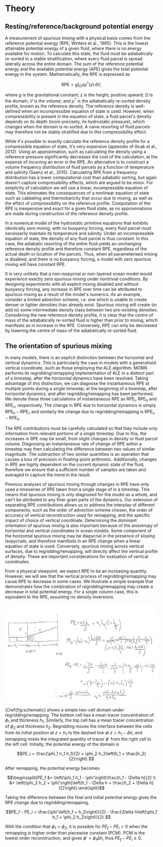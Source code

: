 # Theory

## Resting/reference/background potential energy
A measurement of spurious mixing with a physical basis comes from the reference potential energy (RPE; Winters et al., 1995). This is the lowest attainable potential energy of a given fluid, where there is no energy available for motion. To calculate this state, the fluid must be adiabatically re-sorted to a stable stratification, where every fluid parcel is spread laterally across the entire domain. The sum of the reference potential energy and the available potential energy (APE) gives the total potential energy in the system. Mathematically, the RPE is expressed as

$$\mathrm{RPE} = g \int_\Omega z \rho^*(z)\,\mathrm dV,$$

where $g$ is the gravitational constant; $z$ is the height, positive upward; $\Omega$ is the domain; $V$ is the volume; and $\rho^*$ is the adiabatically re-sorted density profile, known as the reference density. The reference density is well-defined when an incompressible equation of state is used. However, when compressibility is present in the equation of state, a fluid parcel's density depends on its depth (more precisely, its hydrostatic pressure), which changes when the domain is re-sorted. A naive resorting of fluid parcels may therefore not be stably stratified due to this compressibility effect.

While it's possible to exactly calculate the reference density profile for a compressible equation of state, it's very expensive (appendix of Ilicak et al., 2012). Using an approximation, such as calculating the density using a reference pressure significantly decreases the cost of the calculation, at the expense of incurring an error in the RPE. An alternative is to construct a volume frequency distribution of fluid parcels as a function of temperature and salinity (Saenz et al., 2015). Calculating RPE from a frequency distribution has a lower computational cost than adiabatic sorting, but again doesn't capture compressibility effects, which are argued to be minor. For simplicity of calculation we will use a linear, incompressible equation of state. This eliminates the consequences of a nonlinear equation of state such as cabbeling and thermobaricity that occur due to mixing, as well as the effect of compressibility on the reference profile. Computation of the RPE is inexpensive and exact for a given fluid state, as no approximations are made during construction of the reference density profile.

In a numerical model of the hydrostatic primitive equations that exhibits identically zero mixing, with no buoyancy forcing, every fluid parcel must necessarily maintain its temperature and salinity. Under an incompressible equation of state, the density of any fluid parcel is thus constant. In this case, the adiabatic resorting of the entire fluid yields an unchanging reference density profile and therefore constant RPE, regardless of the actual depth or location of the parcels. Thus, when all parameterised mixing is disabled, and there is no buoyancy forcing, a model with zero spurious mixing will have constant RPE.

It is very unlikely that a non-isopycnal or non-layered ocean model would experience exactly zero spurious mixing under nontrivial conditions. By designing experiments with all explicit mixing disabled and without buoyancy forcing, any increase in RPE over time can be attributed to spurious mixing as a result of the model's numerics. As an example, consider a limited advection scheme, i.e. one which is unable to create denser or lighter densities than already exist. Spurious mixing will create (or add to) some intermediate density class between two pre-existing densities. Considering the new reference density profile, it is clear that the centre of mass of the adiabatically re-sorted fluid is higher than prior to mixing, which manifests as in increase in the RPE. Conversely, RPE can only be decreased by lowering the centre of mass of the adiabatically re-sorted fluid.

## The orientation of spurious mixing

In many models, there is an explicit distinction between the horizontal and vertical dynamics. This is particularly the case in models with a generalised vertical coordinate, such as those employing the ALE algorithm. MOM6 performs its regridding/remapping implementation of ALE in a distinct part of a timestep, after the horizontal dynamics have been resolved. Taking advantage of this distinction, we can diagnose the instantaneous RPE at multiple points during a single timestep; at the beginning of a timestep, after horizontal dynamics, and after regridding/remapping has been performed. We denote these three calculations of instantaneous RPE as $\text{RPE}_i$, $\text{RPE}_h$ and $\text{RPE}_v$, respectively. The change in RPE due to horizontal dynamics is simply $\text{RPE}_h - \text{RPE}_i$, and similarly the change due to regridding/remapping is $\text{RPE}_v - \text{RPE}_h$.

The RPE contributions must be carefully calculated so that they include only information from relevant portions of a single timestep. Due to this, the increases in RPE may be small, from slight changes in density or fluid parcel volume. Diagnosing an instantaneous rate of change of RPE within a timestep may then calculating the difference between two values of similar magnitude. The subtraction of two similar quantities is an operation that causes a loss of precision in floating-point arithmetic. Additionally, changes in RPE are highly dependent on the current dynamic state of the fluid, therefore we ensure that a sufficient number of samples are taken and averaged to capture the trend in the result.

Previous analyses of spurious mixing through changes in RPE have only used a timeseries of RPE taken from a single stage of in a timestep. This means that spurious mixing is only diagnosed for the model as a whole, and can't be attributed to any finer grain parts of the dynamics. Our extension of separating RPE contributions allows us to address the interplay of different components, such as the order of advection scheme chosen, the order of accuracy of vertical reconstruction used for remapping, and the specific impact of choice of vertical coordinate. Determining the dominant orientation of spurious mixing is also important because of the anisotropy of horizontal and vertical coordinates in ocean models. Some component of the horizontal spurious mixing may be diapycnal in the presence of sloping isopycnals, and therefore manifests in an RPE change when a linear equation of state is used. Conversely, spurious mixing across vertical surfaces, due to regridding/remapping, will directly affect the vertical profile of density. These are important considerations for evaluation of vertical coordinates.

From a physical viewpoint, we expect RPE to be an increasing quantity. However, we will see that the vertical process of regridding/remapping may cause RPE to decrease in some cases. We illustrate a simple example that demonstrates how the combination of regridding/remapping may create a decrease in total potential energy. For a single column case, this is equivalent to the RPE, assuming no density inversions.

![\label{fig:schematic} A schematic demonstrating the ability for regridding/remapping to cause a decrease in RPE](plots/schematic.png)

\Cref{fig:schematic} shows a simple two-cell domain under regridding/remapping. The bottom cell has a mean tracer concentration of $\phi_1$ and thickness $h_1$. Similarly, the top cell has a mean tracer concentration of $\phi_2$ and thickness $h_2$. Regridding moves the interface between the cells from its initial position at $z = h_1$ to the dashed line at $z = h_1 - \Delta h$, and remapping mixes the integrated quantity of tracer $\phi'$ from the right cell to the left cell. Initially, the potential energy of the domain is

$$PE_i = \frac{\phi_1 h_1 h_1}{2} + \phi_2 h_2\left(h_1 + \frac{h_2}{2}\right).$$

After remapping, the potential energy becomes

$$\begin{split}PE_f &= \left(\phi_1 h_1 - \phi'\right)\frac{h_1 - \Delta h}{2} \\ &+ \left(\phi_2 h_2 + \phi'\right)\left(h_1 - \Delta h + \frac{h_2 + \Delta h}{2}\right).\end{split}$$

Taking the difference between the final and initial potential energy gives the RPE change due to regridding/remapping,

$$PE_f - PE_i = \frac{\phi'\left(h_1 + h_2\right)}{2} - \frac{\Delta h\left(\phi_1 h_1 + \phi_2 h_2\right)}{2}.$$

With the condition that $\phi_1 > \phi_2$, it is possible for $PE_f - PE_i < 0$ when the remapping is higher order than piecewise constant (PCM). PCM is the lowest order reconstruction, and gives $\phi' = \phi_1 \Delta h$, thus $PE_f - PE_i \ge 0$.
